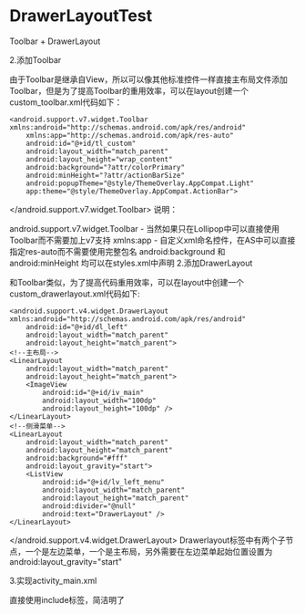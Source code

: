 # DrawerLayoutTest
Toolbar + DrawerLayout

2.添加Toolbar

由于Toolbar是继承自View，所以可以像其他标准控件一样直接主布局文件添加Toolbar，但是为了提高Toolbar的重用效率，可以在layout创建一个custom_toolbar.xml代码如下：

<?xml version="1.0" encoding="utf-8"?>
    <android.support.v7.widget.Toolbar xmlns:android="http://schemas.android.com/apk/res/android"
        xmlns:app="http://schemas.android.com/apk/res-auto"
        android:id="@+id/tl_custom"
        android:layout_width="match_parent"
        android:layout_height="wrap_content"
        android:background="?attr/colorPrimary"
        android:minHeight="?attr/actionBarSize"
        android:popupTheme="@style/ThemeOverlay.AppCompat.Light"
        app:theme="@style/ThemeOverlay.AppCompat.ActionBar">
</android.support.v7.widget.Toolbar>
说明：

android.support.v7.widget.Toolbar - 当然如果只在Lollipop中可以直接使用Toolbar而不需要加上v7支持
xmlns:app - 自定义xml命名控件，在AS中可以直接指定res-auto而不需要使用完整包名
android:background 和 android:minHeight 均可以在styles.xml中声明
2.添加DrawerLayout

和Toolbar类似，为了提高代码重用效率，可以在layout中创建一个custom_drawerlayout.xml代码如下:

<?xml version="1.0" encoding="utf-8"?>
    <android.support.v4.widget.DrawerLayout xmlns:android="http://schemas.android.com/apk/res/android"
        android:id="@+id/dl_left"
        android:layout_width="match_parent"
        android:layout_height="match_parent">
    <!--主布局-->
    <LinearLayout
        android:layout_width="match_parent"
        android:layout_height="match_parent">
        <ImageView
            android:id="@+id/iv_main"
            android:layout_width="100dp"
            android:layout_height="100dp" />
    </LinearLayout>
    <!--侧滑菜单-->
    <LinearLayout
        android:layout_width="match_parent"
        android:layout_height="match_parent"
        android:background="#fff"
        android:layout_gravity="start">
        <ListView
            android:id="@+id/lv_left_menu"
            android:layout_width="match_parent"
            android:layout_height="match_parent"
            android:divider="@null"
            android:text="DrawerLayout" />
    </LinearLayout>
</android.support.v4.widget.DrawerLayout>
Drawerlayout标签中有两个子节点，一个是左边菜单，一个是主布局，另外需要在左边菜单起始位置设置为android:layout_gravity="start"

3.实现activity_main.xml

<LinearLayout xmlns:android="http://schemas.android.com/apk/res/android"
    xmlns:tools="http://schemas.android.com/tools"
    android:layout_width="match_parent"
    android:layout_height="match_parent"
    android:orientation="vertical"
    tools:context=".MainActivity">
        <!--Toolbar-->
        <include layout="@layout/custom_toolbar" />
        <!--DrawerLayout-->
        <include layout="@layout/custom_drawerlayout" />
</LinearLayout>
直接使用include标签，简洁明了
